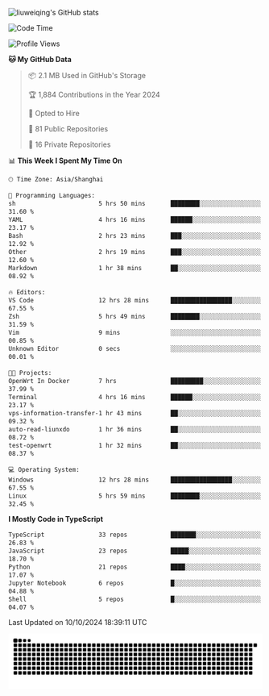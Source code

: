 ![liuweiqing's GitHub stats](https://github-readme-stats.vercel.app/api?username=14790897&show_icons=true&locale=cn&include_all_commits=true&count_private=true)

<!--START_SECTION:waka-->
![Code Time](http://img.shields.io/badge/Code%20Time-1%2C456%20hrs%2015%20mins-blue)

![Profile Views](http://img.shields.io/badge/Profile%20Views-2-blue)

**🐱 My GitHub Data** 

> 📦 2.1 MB Used in GitHub's Storage 
 > 
> 🏆 1,884 Contributions in the Year 2024
 > 
> 💼 Opted to Hire
 > 
> 📜 81 Public Repositories 
 > 
> 🔑 16 Private Repositories 
 > 
📊 **This Week I Spent My Time On** 

```text
🕑︎ Time Zone: Asia/Shanghai

💬 Programming Languages: 
sh                       5 hrs 50 mins       ████████░░░░░░░░░░░░░░░░░   31.60 % 
YAML                     4 hrs 16 mins       ██████░░░░░░░░░░░░░░░░░░░   23.17 % 
Bash                     2 hrs 23 mins       ███░░░░░░░░░░░░░░░░░░░░░░   12.92 % 
Other                    2 hrs 19 mins       ███░░░░░░░░░░░░░░░░░░░░░░   12.60 % 
Markdown                 1 hr 38 mins        ██░░░░░░░░░░░░░░░░░░░░░░░   08.92 % 

🔥 Editors: 
VS Code                  12 hrs 28 mins      █████████████████░░░░░░░░   67.55 % 
Zsh                      5 hrs 49 mins       ████████░░░░░░░░░░░░░░░░░   31.59 % 
Vim                      9 mins              ░░░░░░░░░░░░░░░░░░░░░░░░░   00.85 % 
Unknown Editor           0 secs              ░░░░░░░░░░░░░░░░░░░░░░░░░   00.01 % 

🐱‍💻 Projects: 
OpenWrt In Docker        7 hrs               █████████░░░░░░░░░░░░░░░░   37.99 % 
Terminal                 4 hrs 16 mins       ██████░░░░░░░░░░░░░░░░░░░   23.17 % 
vps-information-transfer-1 hr 43 mins        ██░░░░░░░░░░░░░░░░░░░░░░░   09.32 % 
auto-read-liunxdo        1 hr 36 mins        ██░░░░░░░░░░░░░░░░░░░░░░░   08.72 % 
test-openwrt             1 hr 32 mins        ██░░░░░░░░░░░░░░░░░░░░░░░   08.37 % 

💻 Operating System: 
Windows                  12 hrs 28 mins      █████████████████░░░░░░░░   67.55 % 
Linux                    5 hrs 59 mins       ████████░░░░░░░░░░░░░░░░░   32.45 % 
```

**I Mostly Code in TypeScript** 

```text
TypeScript               33 repos            ███████░░░░░░░░░░░░░░░░░░   26.83 % 
JavaScript               23 repos            █████░░░░░░░░░░░░░░░░░░░░   18.70 % 
Python                   21 repos            ████░░░░░░░░░░░░░░░░░░░░░   17.07 % 
Jupyter Notebook         6 repos             █░░░░░░░░░░░░░░░░░░░░░░░░   04.88 % 
Shell                    5 repos             █░░░░░░░░░░░░░░░░░░░░░░░░   04.07 % 
```




 Last Updated on 10/10/2024 18:39:11 UTC
<!--END_SECTION:waka-->

<picture>
  <source media="(prefers-color-scheme: dark)" srcset="https://raw.githubusercontent.com/14790897/14790897/output/github-contribution-grid-snake-dark.svg" />
  <source media="(prefers-color-scheme: light)" srcset="https://raw.githubusercontent.com/14790897/14790897/output/github-contribution-grid-snake.svg" />
  <img alt="github-snake" src="https://raw.githubusercontent.com/14790897/14790897/output/github-contribution-grid-snake.svg" />
</picture>
